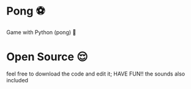 # Pong ⚽
Game with Python (pong) 🎉

# Open Source 😌
feel free to download the code and edit it; HAVE FUN!!
the sounds also included
